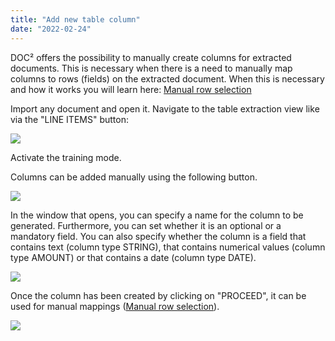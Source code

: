 ```yaml
---
title: "Add new table column"
date: "2022-02-24"
---
```


DOC² offers the possibility to manually create columns for extracted documents. This is necessary when there is a need to manually map columns to rows (fields) on the extracted document. When this is necessary and how it works you will learn here: [Manual row selection](https://docs.cloudintegration.eu/docs/doc2app/table-train/training-of-table-extraction/manual-row-selection/)

Import any document and open it. Navigate to the table extraction view like via the "LINE ITEMS" button:

![](/_images/doc2/image-26.png)

Activate the training mode.

Columns can be added manually using the following button.

![](/_images/doc2/image-27-1024x367.png)

In the window that opens, you can specify a name for the column to be generated. Furthermore, you can set whether it is an optional or a mandatory field. You can also specify whether the column is a field that contains text (column type STRING), that contains numerical values (column type AMOUNT) or that contains a date (column type DATE).

![](/_images/doc2/image-28-1024x692.png)

Once the column has been created by clicking on "PROCEED", it can be used for manual mappings ([](https://docs.cloudintegration.eu/docs/doc2app/table-train/training-of-table-extraction/manual-row-selection/)[Manual row selection](https://docs.cloudintegration.eu/docs/doc2app/table-train/training-of-table-extraction/manual-row-selection/)).

![](/_images/doc2/image-29-1024x232.png)
